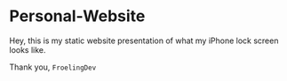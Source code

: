 # Personal-Website

Hey, this is my static website presentation of what my iPhone lock screen looks like.

Thank you, ```FroelingDev```
